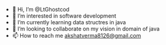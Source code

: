 - 👋 Hi, I’m @LtGhostcod
- 👀 I’m interested in software development 
- 🌱 I’m currently learning data structres in java 
- 💞️ I’m looking to collaborate on my vision in domain of java
- 📫 How to reach me akshatverma8126@gmail.com

<!---
LtGhostcod/LtGhostcod is a ✨ special ✨ repository because its `README.md` (this file) appears on your GitHub profile.
You can click the Preview link to take a look at your changes.
--->
